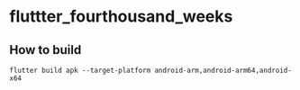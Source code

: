 # fluttter_fourthousand_weeks

## How to build
```
flutter build apk --target-platform android-arm,android-arm64,android-x64
```

